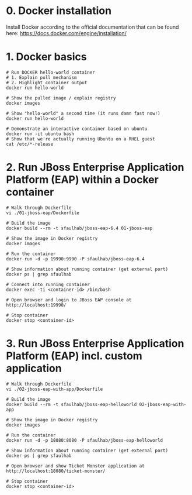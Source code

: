 # 0. Docker installation
Install Docker according to the official documentation that can be found here: https://docs.docker.com/engine/installation/

# 1. Docker basics
```
# Run DOCKER hello-world container
# 1. Explain pull mechanism
# 2. Highlight container output
docker run hello-world

# Show the pulled image / explain registry
docker images

# Show "hello-world" a second time (it runs damn fast now!)
docker run hello-world

# Demonstrate an interactive container based on ubuntu
docker run -it ubuntu bash
# Show that we're actually running Ubuntu on a RHEL guest
cat /etc/*-release
```

# 2. Run JBoss Enterprise Application Platform (EAP) within a Docker container

```
# Walk through Dockerfile
vi ./01-jboss-eap/Dockerfile

# Build the image
docker build --rm -t sfaulhab/jboss-eap-6.4 01-jboss-eap

# Show the image in Docker registry
docker images

# Run the container
docker run -d -p 19990:9990 -P sfaulhab/jboss-eap-6.4

# Show information about running container (get external port)
docker ps | grep sfaulhab

# Connect into running container
docker exec -ti <container-id> /bin/bash

# Open browser and login to JBoss EAP console at http://localhost:19990/

# Stop container
docker stop <container-id>

```


# 3. Run JBoss Enterprise Application Platform (EAP) incl. custom application

```
# Walk through Dockerfile
vi ./02-jboss-eap-with-app/Dockerfile

# Build the image
docker build --rm -t sfaulhab/jboss-eap-helloworld 02-jboss-eap-with-app

# Show the image in Docker registry
docker images

# Run the container
docker run -d -p 18080:8080 -P sfaulhab/jboss-eap-helloworld

# Show information about running container (get external port)
docker ps | grep sfaulhab

# Open browser and show Ticket Monster application at http://localhost:18080/ticket-monster/

# Stop container
docker stop <container-id>

```
